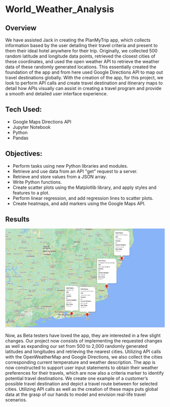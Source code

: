 # World_Weather_Analysis

## Overview
We have assisted Jack in creating the PlanMyTrip app, which collects information based by the user detailing their travel criteria and present to them their ideal hotel anywhere for their trip. Originally, we collected 500 random latitude and longitude data points, retrieved the closest cities of these coordinates, and used the open weather API to retrieve the weather data of these randomly generated locations. This essentially created the foundation of the app and from here used Google Directions API to map out travel destinations globally. With the creation of the app, for this project, we look to perform API calls and create travel destination and itinerary maps to detail how APIs visually can assist in creating a travel program and provide a smooth and detailed user interface experience. 

## Tech Used:
- Google Maps Directions API
- Jupyter Notebook
- Python
- Pandas

## Objectives:
- Perform tasks using new Python libraries and modules.
- Retrieve and use data from an API "get" request to a server.
- Retrieve and store values from a JSON array.
- Write Python functions.
- Create scatter plots using the Matplotlib library, and apply styles and features to a plot.
- Perform linear regression, and add regression lines to scatter plots.
- Create heatmaps, and add markers using the Google Maps API.

## Results

![travel_map_markers](Vacation_Itinerary/weatherpy_travel_map_markers.png)

Now, as Beta testers have loved the app, they are interested in a few slight changes. Our project now consists of implementing the requested changes as well as expanding our set from 500 to 2,000 randomly generated latitudes and longitudes and retrieving the nearest cities. Utilizing API calls with the OpenWeatherMap and Google Directions, we also collect the cities corresponding current temperature and weather description. The app is now constructed to support user input statements to obtain their weather preferences for their travels, which are now also a criteria marker to identify potential travel destinations. We create one example of a customer’s possible travel destination and depict a travel route between for selected cities. Utilizing API calls as well as the creation of these maps puts global data at the grasp of our hands to model and envision real-life travel scenarios.  
